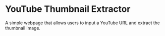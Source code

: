 # YouTube Thumbnail Extractor
 A simple webpage that allows users to input a YouTube URL and extract the thumbnail image.

